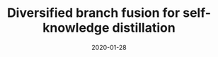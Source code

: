 ---
title: "Diversified branch fusion for self-knowledge distillation"
collection:  journals
permalink: /publication/Diversified
date: 2020-01-28
year: "2023"
venue: " Inf. Fusion"
city: 
state: ""
thumbnail: "Diversified.png"
teaser : 
authors: "Zuxiang Long, Fuyan Ma, Bin Sun, Mingkui Tan, and Shutao Li"
bibtex: Diversified.txt
uri: Diversified.pdf
arxiv: 
project: 
source:
poster:
data:
---